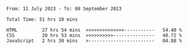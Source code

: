<!--START_SECTION:waka-->

```all_time
From: 11 July 2023 - To: 08 September 2023

Total Time: 51 hrs 18 mins

HTML         27 hrs 54 mins  >>>>>>>>>>>>>>-----------   54.40 %
CSS          20 hrs 53 mins  >>>>>>>>>>---------------   40.72 %
JavaScript   2 hrs 30 mins   >------------------------   04.88 %
```

<!--END_SECTION:waka-->

